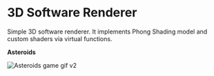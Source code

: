 # 3D Software Renderer

Simple 3D software renderer. It implements Phong Shading model and custom shaders via virtual functions.

**Asteroids**

![Asteroids game gif v2](https://user-images.githubusercontent.com/33322066/71547593-123b9180-29b3-11ea-995c-0e32dd61f508.gif)
